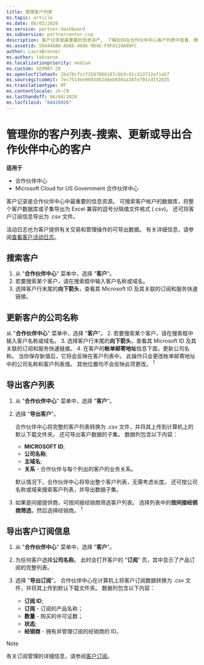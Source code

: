 ```yaml
---
title: 管理客户列表
ms.topic: article
ms.date: 06/03/2020
ms.service: partner-dashboard
ms.subservice: partnercenter-csp
description: 客户记录是最重要的信息资产。 了解如何在合作伙伴中心客户列表中查看、搜索、更新 & 导出信息。
ms.assetid: 58444AB8-AD6E-4686-9D4E-F9FA110A99FC
author: LauraBrenner
ms.author: labrenne
ms.localizationpriority: medium
ms.custom: SEOMAY.20
ms.openlocfilehash: 2ba70cfccf3597868187c6b3c91c313732af1ab7
ms.sourcegitcommit: 7ec7514ee9693d62d8eb930aa38fe701cd152835
ms.translationtype: MT
ms.contentlocale: zh-CN
ms.lasthandoff: 06/04/2020
ms.locfileid: "84426026"
---
```

# <a name="manage-your-customer-list---search-update-or-export-customers-in-partner-center"></a>管理你的客户列表-搜索、更新或导出合作伙伴中心的客户

**适用于**

- 合作伙伴中心
- Microsoft Cloud for US Government 合作伙伴中心

客户记录是合作伙伴中心中最重要的信息资源。 可搜索客户帐户的数据库，将整个客户数据库或子集导出为 Excel 兼容的逗号分隔值文件格式 (.csv)。 还可将客户订阅信息导出为 .csv 文件。

活动日志也为客户提供有关交易和管理操作的可导出数据。 有关详细信息，请参阅[查看客户活动日志](activity-logs.md)。

## <a name="search-for-a-customer"></a>搜索客户

1.  从 "**合作伙伴中心**" 菜单中，选择 "**客户**"。
2.  若要搜索某个客户，请在搜索框中输入客户名称或域名。
3.  选择客户行末尾的**向下箭头**，查看其 Microsoft ID 及其关联的订阅和服务快速链接。

## <a name="update-a-customers-company-name"></a>更新客户的公司名称

从 "**合作伙伴中心**" 菜单中，选择 "**客户**"。
2.  若要搜索某个客户，请在搜索框中输入客户名称或域名。
3.  选择客户行末尾的**向下箭头**，查看其 Microsoft ID 及其关联的订阅和服务快速链接。
4.  在客户的**帐单邮寄地址**信息下面，更新公司名称。 当你保存新值后，它将会反映在客户列表中。 此操作只会更改帐单邮寄地址中的公司名称和客户列表值。 其他位置均不会反映此项更改。
<sup>1</sup>
## <a name="export-your-customer-list"></a>导出客户列表

1. 从 "**合作伙伴中心**" 菜单中，选择 "**客户**"。
2. 选择 "**导出客户**"。

   合作伙伴中心将完整的客户列表转换为 .csv 文件，并将其上传到计算机上的默认下载文件夹。 还可导出客户数据的子集。 数据列包含以下内容：

   - **MICROSOFT ID**;
   - **公司名称**;
   - **主域名**;
   - **关系** - 合作伙伴与每个列出的客户的业务关系。

    默认情况下，合作伙伴中心将导出整个客户列表，无需考虑长度。 还可按公司名称或域来搜索客户列表，并导出数据子集。

3. 如果是间接提供商，可按间接经销商筛选客户列表。 选择列表中的**按间接经销商筛选**，然后选择经销商。
<sup>1</sup>

## <a name="export-customer-subscription-information"></a>导出客户订阅信息

1. 从 "**合作伙伴中心**" 菜单中，选择 "**客户**"。

2. 为任何客户选择**公司名称**。 此时会打开客户的 "**订阅**" 页，其中显示了产品订阅的完整列表。

3. 选择 "**导出订阅**"。 合作伙伴中心在计算机上将客户订阅数据转换为 .csv 文件，并将其上传到默认下载文件夹。 数据列包含以下内容：
   - **订阅 ID**;
   - **订阅** - 订阅的产品名称；
   - **数量** - 购买的许可证数；
   - **状态**;
   - **经销商** - 拥有并管理订阅的经销商的 ID。

> [!NOTE]  
> 有关订阅管理的详细信息，请参阅[客户订阅](customer-subscriptions.md)。
